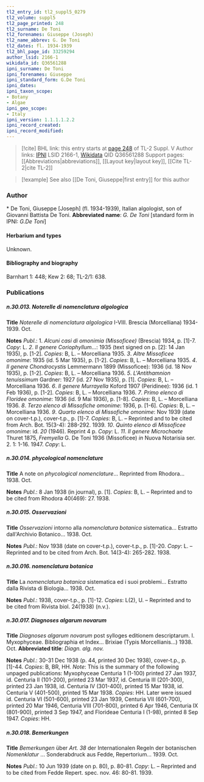 ```yaml
---
tl2_entry_id: tl2_suppl5_0279
tl2_volume: suppl5
tl2_page_printed: 248
tl2_surname: De Toni
tl2_forenames: Giuseppe (Joseph)
tl2_name_abbrev: G. De Toni
tl2_dates: fl. 1934-1939
tl2_bhl_page_id: 33259294
author_lsid: 2166-1
wikidata_id: Q36561288
ipni_surname: De Toni
ipni_forenames: Giuseppe
ipni_standard_form: G.De Toni
ipni_dates: 
ipni_taxon_scope: 
- Botany
- Algae
ipni_geo_scope: 
- Italy
ipni_version: 1.1.1.1.2.2
ipni_record_created: 
ipni_record_modified:
---
```


> [!cite] BHL link: this entry starts at [page 248](https://www.biodiversitylibrary.org/page/33259294) of TL-2 Suppl. V
> Author links: [IPNI](https://www.ipni.org/a/2166-1) LSID 2166-1, [Wikidata](https://www.wikidata.org/wiki/Q36561288) QID Q36561288
> Support pages: [[Abbreviations|abbreviations]], [[Layout key|layout key]], [[Cite TL-2|cite TL-2]]

> [!example] See also [[De Toni, Giuseppe|first entry]] for this author

### Author

\* De Toni, Giuseppe \[Joseph\] (fl. 1934-1939), Italian algologist, son of Giovanni Battista De Toni. 
**Abbreviated name**: *G. De Toni* \[standard form in IPNI: *G.De Toni*\]

#### Herbarium and types

Unknown.

#### Bibliography and biography

Barnhart 1: 448; Kew 2: 68; TL-2/1: 638.

### Publications

##### n.30.013. Noterelle di nomenclatura algologica

**Title**
*Noterelle di nomenclatura algologica* I-VIII. Brescia (Morcelliana) 1934-1939. Oct.

**Notes**
*Publ*.: 1. *Alcuni casi di omonimia (Missoficee)* (Brescia) 1934, p. \[1\]-7. *Copy*: L.
*2*. *Il genere Coriophyllum*...: 1935 (text signed on p. \[2\]: 14 Jan 1935), p. \[1-2\]. *Copies*: B, L. – Morcelliana 1935.
*3*. *Altre Missoficee omonime*: 1935 (id. 5 Mar 1935), p. \[1-2\]. *Copies*: B, L. – Morcelliana 1935.
*4*. *Il genere Chondrocystis* Lemmermann 1899 (Missoficee): 1936 (id. 18 Nov 1935), p. \[1-2\]. *Copies*: B, L. – Morcelliana 1936.
*5*. *L'Antithamnion tenuissimum* Gardner: 1927 (id. 27 Nov 1935), p. \[1\]. *Copies*: B, L. – Morcelliana 1936.
*6*. *Il genere Murrayella* Koford 1907 (Peridinee): 1936 (id. 1 Feb 1936), p. \[1-2\]. *Copies*: B, L. – Morcelliana 1936.
*7*. *Primo elenco di Floridee omonime*: 1936 (id. 9 Mai 1936), p. \[1-8\]. *Copies*: B, L. – Morcelliana 1936.
*8*. *Terzo elenco di Missofiche omonime*: 1936, p. \[1-6\]. *Copies*: B, L. – Morcelliana 1936.
*9*. *Quarto elenco di Missofiche omonime*: Nov 1939 (date on cover-t.p.), cover-t.p., p. \[1\]-7.
*Copies*: B, L. – Reprinted and to be cited from Arch. Bot. 15(3-4): 288-292. 1939.
*10*. *Quinto elenco di Missoficee omonime*: id. *20* (1946). Reprint 4 p. *Copy*: L.
*11*. *Il genere Microchaete* Thuret 1875, *Fremyella* G. De Toni 1936 (Missoficee) *in* Nuova Notarisia ser. 2. 1: 1-16. 1947. *Copy*: L.

##### n.30.014. phycological nomenclature

**Title**
A note on *phycological nomenclature*... Reprinted from Rhodora... 1938. Oct.

**Notes**
*Publ*.: 8 Jan 1938 (in journal), p. \[1\]. *Copies*: B, L. – Reprinted and to be cited from Rhodora 40(469): 27. 1938.

##### n.30.015. Osservazioni

**Title**
*Osservazioni* intorno alla *nomenclatura botanica* sistematica... Estratto dall'Archivio Botanico... 1938. Oct.

**Notes**
*Publ*.: Nov 1938 (date on cover-t.p.), cover-t.p., p. \[1\]-20. *Copy*: L. – Reprinted and to be cited from Arch. Bot. 14(3-4): 265-282. 1938.

##### n.30.016. nomenclatura botanica

**Title**
La *nomenclatura botanica* sistematica ed i suoi problemi... Estratto dalla Rivista di Biologia... 1938. Oct.

**Notes**
*Publ*.: 1938, cover-t.p., p. \[1\]-12. *Copies*: L(2), U. – Reprinted and to be cited from Rivista biol. 24(1938) (n.v.).

##### n.30.017. Diagnoses algarum novarum

**Title**
*Diagnoses algarum novarum* post sylloges editionem descriptarum. I. Myxophyceae. Bibliographia et Index... Brixiae (Typis Morcellianis...) 1938. Oct.
**Abbreviated title**: *Diagn. alg. nov.*

**Notes**
*Publ*.: 30-31 Dec 1938 (p. 44, printed 30 Dec 1938), cover-t.p., p. \[1\]-44. *Copies*: B, BR, HH.
*Note*: This is the summary of the following unpaged publications: Myxophyceae Centuria 1 (1-100) printed 27 Jan 1937, id. Centuria II (101-200), printed 23 Mar 1937, id. Centuria III (201-300), printed 23 Jan 1938, id. Centuria IV (301-400), printed 15 Mar 1938, id. Centuria V (401-500), printed 15 Mar 1938. *Copies*: HH. Later were issued id. Centuria VI (501-600), printed 23 Jan 1939, Centuria VII (601-700), printed 20 Mar 1946, Centuria VIII (701-800), printed 6 Apr 1946, Centuria IX (801-900), printed 3 Sep 1947, and Florideae Centuria I (1-98), printed 8 Sep 1947. *Copies*: HH.

##### n.30.018. Bemerkungen

**Title**
*Bemerkungen* über *Art. 38* der Internationalen Regeln der botanischen *Nomenklatur* ... Sonderabdruck aus Fedde, Repertorium... 1939. Oct.

**Notes**
*Publ*.: 10 Jun 1939 (date on p. 80), p. 80-81. *Copy*: L. – Reprinted and to be cited from Fedde Repert. spec. nov. 46: 80-81. 1939.

